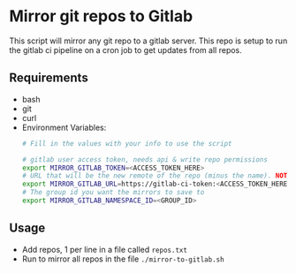 # Mirror git repos to Gitlab

This script will mirror any git repo to a gitlab server. This repo is setup to run the gitlab ci pipeline on a cron job to get updates from all repos.


## Requirements
- bash
- git
- curl
- Environment Variables:
  ```bash
  # Fill in the values with your info to use the script

  # gitlab user access token, needs api & write repo permissions
  export MIRROR_GITLAB_TOKEN=<ACCESS_TOKEN_HERE>
  # URL that will be the new remote of the repo (minus the name). NOTE: NO `/` at the end
  export MIRROR_GITLAB_URL=https://gitlab-ci-token:<ACCESS_TOKEN_HERE>@<SERVER_DOMAIN>/<GROUP_NAME>
  # The group id you want the mirrors to save to
  export MIRROR_GITLAB_NAMESPACE_ID=<GROUP_ID>
  ```

## Usage
- Add repos, 1 per line in a file called `repos.txt`
- Run to mirror all repos in the file `./mirror-to-gitlab.sh`
